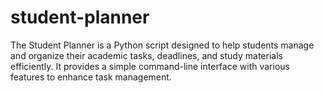 # student-planner
The Student Planner is a Python script designed to help students manage and organize their academic tasks, deadlines, and study materials efficiently. It provides a simple command-line interface with various features to enhance task management.
